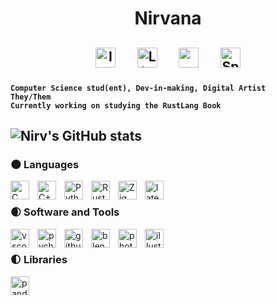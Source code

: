 <h1 align="center">Nirvana </h1>   
<h2 align="center"><!-- Social icons section -->
<p align="center">
  <a href="https://www.instagram.com/n.irvs/"><img width="32px" alt="Instagram" title="Instagram" src="https://i.imgur.com/Ib5xlox.png"/></a>
  &#8287;&#8287;&#8287;&#8287;
  <a href="https://www.linkedin.com/in/raj-rajeshwar-singh-bisen-0892b7250/"><img width="32px" alt="LinkedIn" title="LinkedIn" src="https://i.imgur.com/3FQOtZt.png"/></a>
  &#8287;&#8287;&#8287;&#8287;
  <a href="mailto: typhoeusxoxo@gmail.com" alt="Mail" title="Mail"><img width="32px" src="https://i.imgur.com/znLmbSN.png"/></a>
  &#8287;&#8287;&#8287;&#8287;
  <a href="https://open.spotify.com/user/31u5mmgbprwepuudb4gqzg5g3xii"><img width="32px" alt="Spotify" title="Spotify" src="https://i.imgur.com/wSsVkMN.png"></a>
</p> </h2>  

**`Computer Science stud(ent), Dev-in-making, Digital Artist`**  
**`They/Them`**   
**`Currently working on studying the RustLang Book`**

![Nirv's GitHub stats](https://github-readme-stats-lime-beta-67.vercel.app/api?username=AnarchistHoneybun&show_icons=true&theme=radical&hide_title=true)
---
### 🌑 Languages
<img align="left" alt="C" width="30px" alt="C" title="C" style="padding-right:10px;" src="https://cdn.jsdelivr.net/gh/devicons/devicon/icons/c/c-line.svg" />
<img align="left" alt="C++" width="30px" alt="C++" title="C++" style="padding-right:10px;" src="https://cdn.jsdelivr.net/gh/devicons/devicon/icons/cplusplus/cplusplus-line.svg" />
<img align="left" alt="Python" width="30px" alt="Python" title="Python" style="padding-right:10px;" src="https://cdn.jsdelivr.net/gh/devicons/devicon/icons/python/python-original.svg" />
<img align="left" alt="Rust" width="30px" alt="Rust" title="Rust" style="padding-right:10px;" src="https://imgur.com/IrjW54J.png" />
<img align="left" alt="Zig" width="30px" alt="Zig" title="Zig" style="padding-right:10px;" src="https://imgur.com/agU897v.png" />
<img align="left" alt="latex" width="30px" alt="latex" title="LaTeX" style="padding-right:10px;" src="https://i.imgur.com/95LDtMQ.png" />
<br />

### 🌒 Software and Tools
<img align="left" alt="vscode" title="VScode" width="30px" style="padding-right:10px;" src="https://cdn.jsdelivr.net/gh/devicons/devicon/icons/vscode/vscode-original.svg" />
<img align="left" alt="pycharm" title="PyCharm" width="30px" style="padding-right:10px;" src="https://cdn.jsdelivr.net/gh/devicons/devicon/icons/pycharm/pycharm-original.svg" />
<img align="left" alt="github" title="GitHub" width="30px" style="padding-right:10px;" src="https://i.imgur.com/rHUROEu.png" />
<img align="left" alt="blender" title="Blender" width="30px" style="padding-right:10px;" src="https://cdn.jsdelivr.net/gh/devicons/devicon/icons/blender/blender-original.svg" />
<img align="left" alt="photoshop" title="Photoshop" width="30px" style="padding-right:10px;" src="https://cdn.jsdelivr.net/gh/devicons/devicon/icons/photoshop/photoshop-line.svg" />
<img align="left" alt="illustrator" title="Illustrator" width="30px" style="padding-right:10px;" src="https://cdn.jsdelivr.net/gh/devicons/devicon/icons/illustrator/illustrator-line.svg" />
<br />

### 🌓 Libraries
<img align="left" alt="pandas" title="pandas" width="30px" style="padding-right:10px;" src="https://i.imgur.com/5b4AUzX.png" />
<br />




<!-- https://github.com/ashutosh00710/github-readme-activity-graph -->

<!-- <a href="https://github.com/ashutosh00710/github-readme-activity-graph"><img alt="Nirvana's Activity Graph" src="https://github-readme-activity-graph.anarchisthoneyb.repl.co/graph?username=AnarchistHoneybun&theme=react-dark&line=ffffff&point=2fc5ec&color=ffffff&title_color=ffffff&area=true&custom_title=Activity%20Graph&hide_border=true" /></a> -->

<!--
**AnarchistHoneybun/AnarchistHoneybun** is a ✨ _special_ ✨ repository because its `README.md` (this file) appears on your GitHub profile.

Here are some ideas to get you started:

- 🔭 I’m currently working on ...
- 🌱 I’m currently learning ...
- 👯 I’m looking to collaborate on ...
- 🤔 I’m looking for help with ...
- 💬 Ask me about ...
- 📫 How to reach me: ...
- 😄 Pronouns: ...
- ⚡ Fun fact: ...
-->
